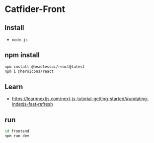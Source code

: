 # Catfider-Front

## Install
- `node.js`

## npm install
```bash
npm install @headlessui/react@latest
npm i @heroicons/react
```

## Learn
- https://learnnextjs.com/next-js-tutorial-getting-started/#updating-indexjs-fast-refresh

## run
```bash
cd frontend
npm run dev
```
